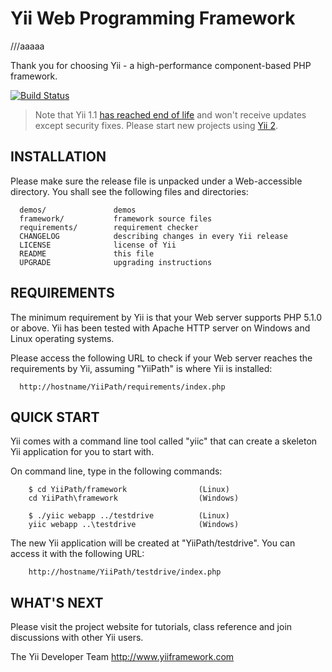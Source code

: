 Yii Web Programming Framework
=============================
///aaaaa

Thank you for choosing Yii - a high-performance component-based PHP framework.

[![Build Status](https://secure.travis-ci.org/yiisoft/yii.png)](http://travis-ci.org/yiisoft/yii)

> Note that Yii 1.1 [has reached end of life](http://www.yiiframework.com/news/90/update-on-yii-1-1-support-and-end-of-life/)
  and won't receive updates except security fixes. Please start new projects using [Yii 2](https://github.com/yiisoft/yii2).

INSTALLATION
------------

Please make sure the release file is unpacked under a Web-accessible
directory. You shall see the following files and directories:

      demos/               demos
      framework/           framework source files
      requirements/        requirement checker
      CHANGELOG            describing changes in every Yii release
      LICENSE              license of Yii
      README               this file
      UPGRADE              upgrading instructions


REQUIREMENTS
------------

The minimum requirement by Yii is that your Web server supports
PHP 5.1.0 or above. Yii has been tested with Apache HTTP server
on Windows and Linux operating systems.

Please access the following URL to check if your Web server reaches
the requirements by Yii, assuming "YiiPath" is where Yii is installed:

      http://hostname/YiiPath/requirements/index.php


QUICK START
-----------

Yii comes with a command line tool called "yiic" that can create
a skeleton Yii application for you to start with.

On command line, type in the following commands:

        $ cd YiiPath/framework                (Linux)
        cd YiiPath\framework                  (Windows)

        $ ./yiic webapp ../testdrive          (Linux)
        yiic webapp ..\testdrive              (Windows)

The new Yii application will be created at "YiiPath/testdrive".
You can access it with the following URL:

        http://hostname/YiiPath/testdrive/index.php


WHAT'S NEXT
-----------

Please visit the project website for tutorials, class reference
and join discussions with other Yii users.



The Yii Developer Team
http://www.yiiframework.com
